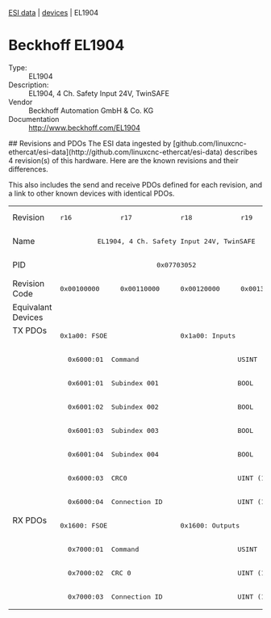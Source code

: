 <div class="nav"><a href="/esi-data">ESI data</a> | <a href="/esi-data/devices">devices</a> | EL1904</div>

#  Beckhoff EL1904

<dl>
  <dt>Type:</dt><dd>EL1904</dd>
  <dt>Description:</dt><dd>EL1904, 4 Ch. Safety Input 24V, TwinSAFE</dd>
  <dt>Vendor</dt><dd>Beckhoff Automation GmbH & Co. KG</dd>
  <dt>Documentation</dt><dd><a href="http://www.beckhoff.com/EL1904">http://www.beckhoff.com/EL1904</a></dd>
</dl>
## Revisions and PDOs
The ESI data ingested by [github.com/linuxcnc-ethercat/esi-data](http://github.com/linuxcnc-ethercat/esi-data) describes 4 revision(s) of this hardware.  Here are the known revisions and their differences.

This also includes the send and receive PDOs defined for each revision, and a link to other known devices with identical PDOs.

<table>
<tr >
<td class="first">Revision</td>
<td ><pre>r16</pre></td>
<td ><pre>r17</pre></td>
<td ><pre>r18</pre></td>
<td ><pre>r19</pre></td>
</tr>
<tr >
<td class="first">Name</td>
<td  colspan=4 align="center"><pre>EL1904, 4 Ch. Safety Input 24V, TwinSAFE</pre></td>
</tr>
<tr >
<td class="first">PID</td>
<td  colspan=4 align="center"><pre>0x07703052</pre></td>
</tr>
<tr >
<td class="first">Revision Code</td>
<td ><pre>0x00100000</pre></td>
<td ><pre>0x00110000</pre></td>
<td ><pre>0x00120000</pre></td>
<td ><pre>0x00130000</pre></td>
</tr>
<tr >
<td class="first">Equivalant Devices</td>
<td  colspan=4 align="center"></td>
</tr>
<tr class="txpdo pdosection">
<td class="first" rowspan=8 valign=top>TX PDOs</td>
<td colspan=2 align="left"><pre>0x1a00: FSOE </pre></td>
<td colspan=2 align="left"><pre>0x1a00: Inputs</pre></td>
<td></td>
</tr>
<tr class="txpdo">
<td  colspan=4 align="left"><pre>  0x6000:01  Command                         USINT (8 bits)</pre></td>
</tr>
<tr class="txpdo">
<td  colspan=4 align="left"><pre>  0x6001:01  Subindex 001                    BOOL</pre></td>
</tr>
<tr class="txpdo">
<td  colspan=4 align="left"><pre>  0x6001:02  Subindex 002                    BOOL</pre></td>
</tr>
<tr class="txpdo">
<td  colspan=4 align="left"><pre>  0x6001:03  Subindex 003                    BOOL</pre></td>
</tr>
<tr class="txpdo">
<td  colspan=4 align="left"><pre>  0x6001:04  Subindex 004                    BOOL</pre></td>
</tr>
<tr class="txpdo">
<td  colspan=4 align="left"><pre>  0x6000:03  CRC0                            UINT (16 bits)</pre></td>
</tr>
<tr class="txpdo">
<td  colspan=4 align="left"><pre>  0x6000:04  Connection ID                   UINT (16 bits)</pre></td>
</tr>
<tr class="rxpdo pdosection">
<td class="first" rowspan=4 valign=top>RX PDOs</td>
<td colspan=2 align="left"><pre>0x1600: FSOE </pre></td>
<td colspan=2 align="left"><pre>0x1600: Outputs</pre></td>
<td></td>
</tr>
<tr class="rxpdo">
<td  colspan=4 align="left"><pre>  0x7000:01  Command                         USINT (8 bits)</pre></td>
</tr>
<tr class="rxpdo">
<td  colspan=4 align="left"><pre>  0x7000:02  CRC 0                           UINT (16 bits)</pre></td>
</tr>
<tr class="rxpdo">
<td  colspan=4 align="left"><pre>  0x7000:03  Connection ID                   UINT (16 bits)</pre></td>
</tr>
</table>
